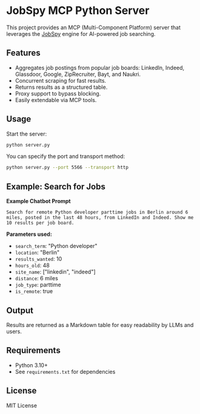 # JobSpy MCP Python Server

This project provides an MCP (Multi-Component Platform) server that leverages the [JobSpy](https://github.com/speedyapply/JobSpy) engine for AI-powered job searching.

## Features

- Aggregates job postings from popular job boards: LinkedIn, Indeed, Glassdoor, Google, ZipRecruiter, Bayt, and Naukri.
- Concurrent scraping for fast results.
- Returns results as a structured table.
- Proxy support to bypass blocking.
- Easily extendable via MCP tools.

## Usage

Start the server:

```bash
python server.py
```

You can specify the port and transport method:

```bash
python server.py --port 5566 --transport http
```

## Example: Search for Jobs

**Example Chatbot Prompt**

```
Search for remote Python developer parttime jobs in Berlin around 6 miles, posted in the last 48 hours, from LinkedIn and Indeed. Show me 10 results per job board.
```

**Parameters used:**

- `search_term`: "Python developer"
- `location`: "Berlin"
- `results_wanted`: 10
- `hours_old`: 48
- `site_name`: ["linkedin", "indeed"]
- `distance`: 6 miles
- `job_type`: parttime
- `is_remote`: true

## Output

Results are returned as a Markdown table for easy readability by LLMs and users.

## Requirements

- Python 3.10+
- See `requirements.txt` for dependencies

## License

MIT License